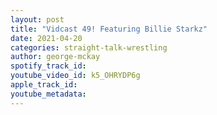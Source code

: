 ```yaml
---
layout: post
title: "Vidcast 49! Featuring Billie Starkz"
date: 2021-04-20
categories: straight-talk-wrestling
author: george-mckay
spotify_track_id: 
youtube_video_id: k5_OHRYDP6g
apple_track_id: 
youtube_metadata: 
---
```

